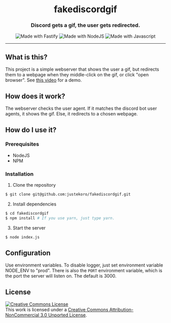 <div align="center">
    <h1>fakediscordgif</h1>
    <h3>Discord gets a gif, the user gets redirected.</h3>
    <img src="https://img.shields.io/badge/Made%20with-Fastify-green?logo=fastify" alt="Made with Fastify">
    <img src="https://img.shields.io/badge/Made%20with-NodeJS-blue?logo=node.js" alt="Made with NodeJS">
    <img src="https://img.shields.io/badge/Made%20with-Javascript-yellow?logo=javascript" alt="Made with Javascript">
<hr/>
</div>

## What is this?
This project is a simple webserver that shows the user a gif, but redirects them to a webpage when they middle-click on the gif, or click "open browser". See [this video](https://www.youtube.com/watch?v=tujgR1stxIM) for a demo.

## How does it work?
The webserver checks the user agent. If it matches the discord bot user agents, it shows the gif. Else, it redirects to a chosen webpage.

## How do I use it?
### Prerequisites
- NodeJS
- NPM

### Installation
1. Clone the repository
```bash
$ git clone git@github.com:justekoro/fakediscordgif.git
```
2. Install dependencies
```bash
$ cd fakediscordgif
$ npm install # If you use yarn, just type yarn.
```
3. Start the server
```bash
$ node index.js
```

## Configuration
Use environment variables. To disable logger, just set environment variable NODE_ENV to "prod". There is also the `PORT` environment variable, which is the port the server will listen on. The default is 3000.

## License
<a rel="license" href="http://creativecommons.org/licenses/by-nc/3.0/"><img alt="Creative Commons License" style="border-width:0" src="https://i.creativecommons.org/l/by-nc/3.0/88x31.png" /></a><br />This work is licensed under a <a rel="license" href="http://creativecommons.org/licenses/by-nc/3.0/">Creative Commons Attribution-NonCommercial 3.0 Unported License</a>.
